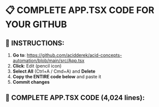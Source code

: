 # 📋 COMPLETE APP.TSX CODE FOR YOUR GITHUB

## 🎯 INSTRUCTIONS:

1. **Go to**: https://github.com/acidderek/acid-concepts-automation/blob/main/src/App.tsx
2. **Click**: Edit (pencil icon) 
3. **Select All** (Ctrl+A / Cmd+A) and **Delete**
4. **Copy the ENTIRE code below** and paste it
5. **Commit changes**

## 📄 COMPLETE APP.TSX CODE (4,024 lines):

```tsx
